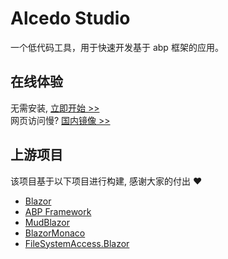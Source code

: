 # Alcedo Studio

一个低代码工具，用于快速开发基于 abp 框架的应用。

## 在线体验
无需安装, [立即开始 >>](https://alcedo.studio)  
网页访问慢? [国内镜像 >>](https://alcedostuio.gitee.io)

## 上游项目
该项目基于以下项目进行构建, 感谢大家的付出 :heart:
- [Blazor](https://blazor.net)
- [ABP Framework](https://abp.io)
- [MudBlazor](https://mudblazor.com)
- [BlazorMonaco](https://github.com/serdarciplak/BlazorMonaco)
- [FileSystemAccess.Blazor](https://github.com/KristofferStrube/Blazor.FileSystemAccess)
